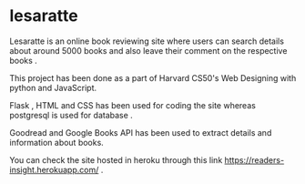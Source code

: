 # lesaratte
Lesaratte is an online book reviewing site where users can search details about around 5000 books and also leave their comment on the respective books .


This project has been done as a part of Harvard CS50's Web Designing with python and JavaScript.

Flask , HTML and CSS has been used for coding the site whereas postgresql is used for database . 

Goodread and Google Books API has been used to extract details and information about books.

You can check the site hosted in heroku through this link https://readers-insight.herokuapp.com/ .


